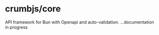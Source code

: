 # crumbjs/core

API framework for Bun with Openapi and auto-validation.
...documentation in progress
